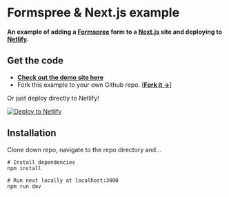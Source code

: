 # Formspree & Next.js example

**An example of adding a [Formspree](https://formspree.io) form to a [Next.js](https://nextjs.org) site and deploying to [Netlify](https://netlify.com).**

## Get the code

- **[Check out the demo site here](https://formspree-example-netlify.netlify.app/)**
- Fork this example to your own Github repo. [**[Fork it &rarr;](https://github.com/formspree/formspree-example-netlify/fork)**]

Or just deploy directly to Netlify!

[![Deploy to Netlify](https://www.netlify.com/img/deploy/button.svg)](https://app.netlify.com/start/deploy?repository=https://github.com/formspree/formspree-example-netlify&NEXT_PUBLIC_FORM=YOUR_FORM_ID)

## Installation

Clone down repo, navigate to the repo directory and…

```shell
# Install dependencies
npm install

# Run next locally at localhost:3000
npm run dev
```
